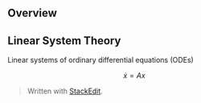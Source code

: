 
## Overview

## Linear System Theory

Linear systems of ordinary differential equations (ODEs)

$$
\dot{x}=Ax
$$



> Written with [StackEdit](https://stackedit.io/).
<!--stackedit_data:
eyJoaXN0b3J5IjpbLTkxMjc2MTc2NywtMTc0ODY5NzYyNV19
-->